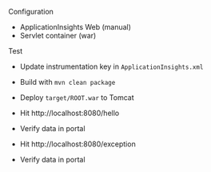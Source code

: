 Configuration

* ApplicationInsights Web (manual)
* Servlet container (war)

Test

* Update instrumentation key in `ApplicationInsights.xml`
* Build with `mvn clean package`
* Deploy `target/ROOT.war` to Tomcat

* Hit http://localhost:8080/hello
* Verify data in portal

* Hit http://localhost:8080/exception
* Verify data in portal
